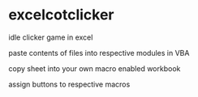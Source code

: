 # excelcotclicker

idle clicker game in excel

paste contents of files into respective modules in VBA

copy sheet into your own macro enabled workbook

assign buttons to respective macros
